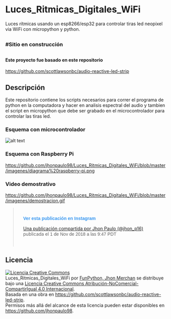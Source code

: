 # Luces_Ritmicas_Digitales_WiFi

Luces rítmicas usando un esp8266/esp32 para controlar tiras led neopixel via WiFi con micropython y python.
##
### #Sitio en construcción
##


#### Este proyecto fue basado en este repositorio
https://github.com/scottlawsonbc/audio-reactive-led-strip

## Descripción
Este repositorio contiene los scripts necesarios para correr el programa  de python en la computadora y hacer en analisis espectral del audio y tambien el script en micropython que debe ser grabado en el microcontrolador para controlar las tiras led.

### Esquema con microcontrolador
![alt text](https://github.com/jhonpaulo98/Luces_Ritmicas_Digitales_WiFi/blob/master/imagenes/diagrama%20ESP.png)
### Esquema con Raspberry Pi
https://github.com/jhonpaulo98/Luces_Ritmicas_Digitales_WiFi/blob/master/imagenes/diagrama%20raspberry-pi.png


### Video demostrativo
https://github.com/jhonpaulo98/Luces_Ritmicas_Digitales_WiFi/blob/master/imagenes/demostracion.gif
> <div style="padding:16px;">
> <div style="padding-top: 8px;">
> <div style=" color:#3897f0; font-family:Arial,sans-serif; font-size:14px; font-style:normal; font-weight:550; line-height:18px;">Ver esta publicación en Instagram</div>
> </div>
> 
> [Una publicación compartida por Jhon Paulo (@jhon_p16)](https://www.instagram.com/p/Bpqj-FSh61d/?utm_source=ig_embed&utm_medium=loading) 
> publicada el <time style=" font-family:Arial,sans-serif; font-size:14px; line-height:17px;" datetime="2018-11-02T04:47:29+00:00">1 de Nov de 2018 a las 9:47 PDT</time> 
> </div>

## Licencia

<a rel="license" href="http://creativecommons.org/licenses/by-nc-sa/4.0/"><img alt="Licencia Creative Commons" style="border-width:0" src="https://i.creativecommons.org/l/by-nc-sa/4.0/88x31.png" /></a><br /><span xmlns:dct="http://purl.org/dc/terms/" property="dct:title">Luces_Ritmicas_Digitales_WiFi</span> por <a xmlns:cc="http://creativecommons.org/ns#" href="https://github.com/jhonpaulo98/Luces_Ritmicas_Digitales_WiFi" property="cc:attributionName" rel="cc:attributionURL">FunPython, Jhon Merchan</a> se distribuye bajo una <a rel="license" href="http://creativecommons.org/licenses/by-nc-sa/4.0/">Licencia Creative Commons Atribución-NoComercial-CompartirIgual 4.0 Internacional</a>.<br />Basada en una obra en <a xmlns:dct="http://purl.org/dc/terms/" href="https://github.com/scottlawsonbc/audio-reactive-led-strip" rel="dct:source">https://github.com/scottlawsonbc/audio-reactive-led-strip</a>.<br />Permisos más allá del alcance de esta licencia pueden estar disponibles en <a xmlns:cc="http://creativecommons.org/ns#" href="https://github.com/jhonpaulo98" rel="cc:morePermissions">https://github.com/jhonpaulo98</a>.
